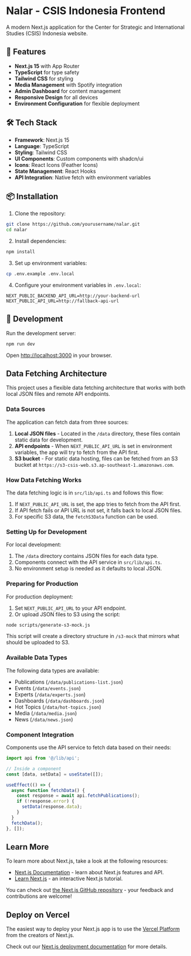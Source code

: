 # Nalar - CSIS Indonesia Frontend

A modern Next.js application for the Center for Strategic and International Studies (CSIS) Indonesia website.

## 🚀 Features

- **Next.js 15** with App Router
- **TypeScript** for type safety
- **Tailwind CSS** for styling
- **Media Management** with Spotify integration
- **Admin Dashboard** for content management
- **Responsive Design** for all devices
- **Environment Configuration** for flexible deployment

## 🛠️ Tech Stack

- **Framework**: Next.js 15
- **Language**: TypeScript
- **Styling**: Tailwind CSS
- **UI Components**: Custom components with shadcn/ui
- **Icons**: React Icons (Feather Icons)
- **State Management**: React Hooks
- **API Integration**: Native fetch with environment variables

## 📦 Installation

1. Clone the repository:
```bash
git clone https://github.com/yourusername/nalar.git
cd nalar
```

2. Install dependencies:
```bash
npm install
```

3. Set up environment variables:
```bash
cp .env.example .env.local
```

4. Configure your environment variables in `.env.local`:
```env
NEXT_PUBLIC_BACKEND_API_URL=http://your-backend-url
NEXT_PUBLIC_API_URL=http://fallback-api-url
```

## 🚀 Development

Run the development server:
```bash
npm run dev
```

Open [http://localhost:3000](http://localhost:3000) in your browser.

## Data Fetching Architecture

This project uses a flexible data fetching architecture that works with both local JSON files and remote API endpoints.

### Data Sources

The application can fetch data from three sources:

1. **Local JSON files** - Located in the `/data` directory, these files contain static data for development.
2. **API endpoints** - When `NEXT_PUBLIC_API_URL` is set in environment variables, the app will try to fetch from the API first.
3. **S3 bucket** - For static data hosting, files can be fetched from an S3 bucket at `https://s3-csis-web.s3.ap-southeast-1.amazonaws.com`.

### How Data Fetching Works

The data fetching logic is in `src/lib/api.ts` and follows this flow:

1. If `NEXT_PUBLIC_API_URL` is set, the app tries to fetch from the API first.
2. If API fetch fails or API URL is not set, it falls back to local JSON files.
3. For specific S3 data, the `fetchS3Data` function can be used.

### Setting Up for Development

For local development:

1. The `/data` directory contains JSON files for each data type.
2. Components connect with the API service in `src/lib/api.ts`.
3. No environment setup is needed as it defaults to local JSON.

### Preparing for Production

For production deployment:

1. Set `NEXT_PUBLIC_API_URL` to your API endpoint.
2. Or upload JSON files to S3 using the script:

```bash
node scripts/generate-s3-mock.js
```

This script will create a directory structure in `/s3-mock` that mirrors what should be uploaded to S3.

### Available Data Types

The following data types are available:

- Publications (`/data/publications-list.json`)
- Events (`/data/events.json`)
- Experts (`/data/experts.json`)
- Dashboards (`/data/dashboards.json`)
- Hot Topics (`/data/hot-topics.json`)
- Media (`/data/media.json`)
- News (`/data/news.json`)

### Component Integration

Components use the API service to fetch data based on their needs:

```javascript
import api from '@/lib/api';

// Inside a component
const [data, setData] = useState([]);

useEffect(() => {
  async function fetchData() {
    const response = await api.fetchPublications();
    if (!response.error) {
      setData(response.data);
    }
  }
  fetchData();
}, []);
```

## Learn More

To learn more about Next.js, take a look at the following resources:

- [Next.js Documentation](https://nextjs.org/docs) - learn about Next.js features and API.
- [Learn Next.js](https://nextjs.org/learn) - an interactive Next.js tutorial.

You can check out [the Next.js GitHub repository](https://github.com/vercel/next.js) - your feedback and contributions are welcome!

## Deploy on Vercel

The easiest way to deploy your Next.js app is to use the [Vercel Platform](https://vercel.com/new?utm_medium=default-template&filter=next.js&utm_source=create-next-app&utm_campaign=create-next-app-readme) from the creators of Next.js.

Check out our [Next.js deployment documentation](https://nextjs.org/docs/app/building-your-application/deploying) for more details.
